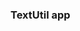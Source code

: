 ### TextUtil app

<a href="http://mytextutilstest.surge.sh" target="_blank" rel="noopener noreferrer"></a>
